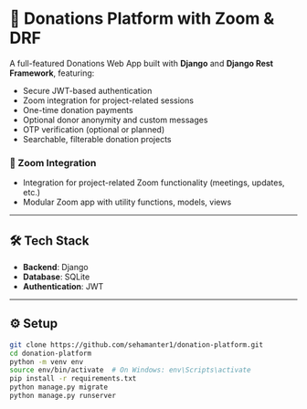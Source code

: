 # 🙌 Donations Platform with Zoom & DRF

A full-featured Donations Web App built with **Django** and **Django Rest Framework**, featuring:

- Secure JWT-based authentication
- Zoom integration for project-related sessions
- One-time donation payments
- Optional donor anonymity and custom messages
- OTP verification (optional or planned)
- Searchable, filterable donation projects

### 🧩 Zoom Integration
- Integration for project-related Zoom functionality (meetings, updates, etc.)
- Modular Zoom app with utility functions, models, views

---

## 🛠️ Tech Stack

- **Backend**: Django
- **Database**: SQLite 
- **Authentication**: JWT
---

## ⚙️ Setup

```bash
git clone https://github.com/sehamanter1/donation-platform.git
cd donation-platform
python -m venv env
source env/bin/activate  # On Windows: env\Scripts\activate
pip install -r requirements.txt
python manage.py migrate
python manage.py runserver
